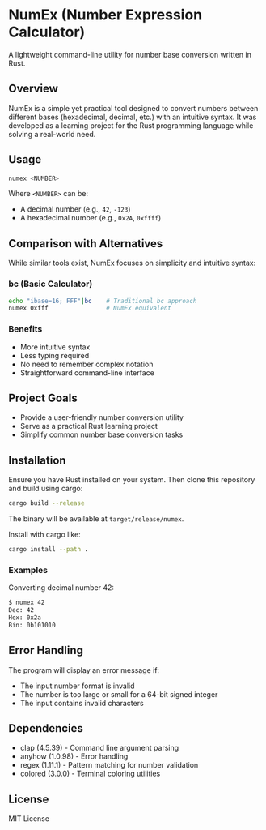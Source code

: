 # NumEx (Number Expression Calculator)

A lightweight command-line utility for number base conversion written in Rust.

## Overview

NumEx is a simple yet practical tool designed to convert numbers between
different bases (hexadecimal, decimal, etc.) with an intuitive syntax. It was
developed as a learning project for the Rust programming language while solving
a real-world need.

## Usage

```bash
numex <NUMBER>
```

Where `<NUMBER>` can be:
- A decimal number (e.g., `42`, `-123`)
- A hexadecimal number (e.g., `0x2A`, `0xffff`)

## Comparison with Alternatives

While similar tools exist, NumEx focuses on simplicity and intuitive syntax:

### bc (Basic Calculator)
``` bash
echo "ibase=16; FFF"|bc    # Traditional bc approach
numex 0xfff                # NumEx equivalent
```

### Benefits
- More intuitive syntax
- Less typing required
- No need to remember complex notation
- Straightforward command-line interface

## Project Goals
- Provide a user-friendly number conversion utility
- Serve as a practical Rust learning project
- Simplify common number base conversion tasks


## Installation

Ensure you have Rust installed on your system. Then clone this repository and build using cargo:

```bash
cargo build --release
```
The binary will be available at `target/release/numex`.

Install with cargo like:

```bash
cargo install --path .
```

### Examples

Converting decimal number 42:

```bash
$ numex 42
Dec: 42
Hex: 0x2a
Bin: 0b101010
```

## Error Handling

The program will display an error message if:
- The input number format is invalid
- The number is too large or small for a 64-bit signed integer
- The input contains invalid characters

## Dependencies

- clap (4.5.39) - Command line argument parsing
- anyhow (1.0.98) - Error handling
- regex (1.11.1) - Pattern matching for number validation
- colored (3.0.0) - Terminal coloring utilities

## License

MIT License